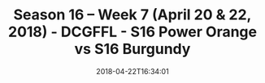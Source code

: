 ---
title: Season 16 – Week 7 (April 20 & 22, 2018) - DCGFFL - S16 Power Orange vs S16
  Burgundy
teams-score:
- team: _teams/s16-power-orange.md
  score: 31
- team: _teams/s16-burgundy.md
  score: 25
mvp: Manuel Montes de oca, Alex Harvey
game-ball: Sean Bartel, Jared Lucas
season: 16
week: 7
date: '2018-04-22T16:34:01'
pageid: season-16-week-7-april-20-22-2018-6362-vs-6347
---